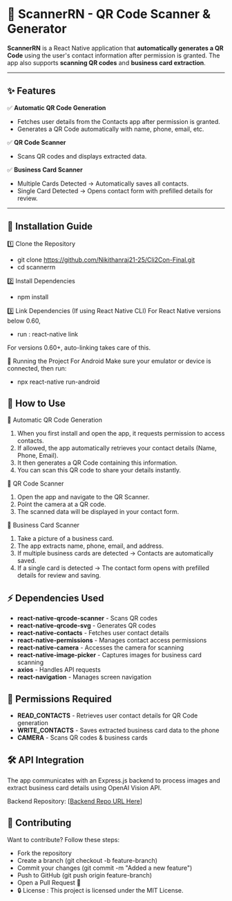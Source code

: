 # 📱 ScannerRN - QR Code Scanner & Generator

**ScannerRN** is a React Native application that **automatically generates a QR Code** using the user's contact information after permission is granted. The app also supports **scanning QR codes** and **business card extraction**.

---

## ✨ Features

✅ **Automatic QR Code Generation**  
   - Fetches user details from the Contacts app after permission is granted.  
   - Generates a QR Code automatically with name, phone, email, etc.  

✅ **QR Code Scanner**  
   - Scans QR codes and displays extracted data.  

✅ **Business Card Scanner**  
   - Multiple Cards Detected → Automatically saves all contacts.  
   - Single Card Detected → Opens contact form with prefilled details for review.  

---

## 🚀 Installation Guide

1️⃣ Clone the Repository
- git clone https://github.com/Nikithanraj21-25/Cli2Con-Final.git
- cd scannerrn

2️⃣ Install Dependencies
- npm install

3️⃣ Link Dependencies (If using React Native CLI)
For React Native versions below 0.60, 
- run : react-native link

For versions 0.60+, auto-linking takes care of this.

📲 Running the Project
For Android
Make sure your emulator or device is connected, then run:

- npx react-native run-android

## 🎯 How to Use
📌 Automatic QR Code Generation
1. When you first install and open the app, it requests permission to access contacts.
2. If allowed, the app automatically retrieves your contact details (Name, Phone, Email).
3. It then generates a QR Code containing this information.
4. You can scan this QR code to share your details instantly.

📌 QR Code Scanner
1. Open the app and navigate to the QR Scanner.
2. Point the camera at a QR code.
3. The scanned data will be displayed in your contact form.

📌 Business Card Scanner
1. Take a picture of a business card.
2. The app extracts name, phone, email, and address.
3. If multiple business cards are detected → Contacts are automatically saved.
4. If a single card is detected → The contact form opens with prefilled details for review and saving.

## ⚡ Dependencies Used

- **react-native-qrcode-scanner** - Scans QR codes
- **react-native-qrcode-svg** - Generates QR codes
- **react-native-contacts** - Fetches user contact details
- **react-native-permissions** - Manages contact access permissions
- **react-native-camera** - Accesses the camera for scanning
- **react-native-image-picker** - Captures images for business card scanning
- **axios** - Handles API requests
- **react-navigation** - Manages screen navigation

## 🔐 Permissions Required

- **READ_CONTACTS** - Retrieves user contact details for QR Code generation
- **WRITE_CONTACTS**	- Saves extracted business card data to the phone
- **CAMERA** - Scans QR codes & business cards

## 🛠️ API Integration
The app communicates with an Express.js backend to process images and extract business card details using OpenAI Vision API.

Backend Repository: [[Backend Repo URL Here](https://github.com/Tej-git66/backend)]

## 🤝 Contributing
Want to contribute? Follow these steps:

- Fork the repository
- Create a branch (git checkout -b feature-branch)
- Commit your changes (git commit -m "Added a new feature")
- Push to GitHub (git push origin feature-branch)
- Open a Pull Request 🎉
- 🔒 License : This project is licensed under the MIT License.
